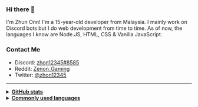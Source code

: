 ### Hi there 👋

I'm Zhun Onn! I'm a 15-year-old developer from Malaysia. I mainly work on Discord bots but I do web development from time to time. As of now, the languages I know are Node.JS, HTML, CSS & Vanilla JavaScript.

### Contact Me
- Discord: [zhon12345#8585](https://discord.gg/jMpw3jw)
- Reddit: [Zenon_Gaming](https://www.reddit.com/user/Zenon_Gaming)
- Twitter: [@zhon12345](https://twitter.com/zhon12345)

---

<details>
<summary><u><b>GitHub stats</b></u></summary>
<a href="https://github.com/zhon12345/">
  <img align="center" src="https://github-readme-stats.vercel.app/api?username=zhon12345&show_icons=true&include_all_commits=true&theme=dark" alt="Github stats" />
</a>
</details>

<details>
<summary><u><b>Commonly used languages</b></u></summary>
<a href="https://github.com/zhon12345/">
  <img align="center" src="https://github-readme-stats.vercel.app/api/top-langs/?username=zhon12345&layout=compact&theme=dark" />
</a>
</details>
